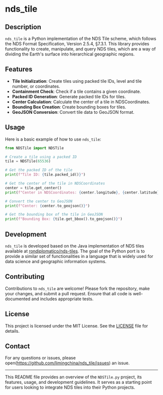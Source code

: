 # nds_tile

## Description

`nds_tile` is a Python implementation of the NDS Tile scheme, which follows the NDS Format Specification, Version 2.5.4, §7.3.1. This library provides functionality to create, manipulate, and query NDS tiles, which are a way of dividing the Earth's surface into hierarchical geographic regions.

## Features

- **Tile Initialization**: Create tiles using packed tile IDs, level and tile number, or coordinates.
- **Containment Check**: Check if a tile contains a given coordinate.
- **Packed ID Generation**: Generate packed tile IDs for tiles.
- **Center Calculation**: Calculate the center of a tile in NDSCoordinates.
- **Bounding Box Creation**: Create bounding boxes for tiles.
- **GeoJSON Conversion**: Convert tile data to GeoJSON format.

## Usage

Here is a basic example of how to use `nds_tile`:

```python
from NDSTile import NDSTile

# Create a tile using a packed ID
tile = NDSTile(65536)

# Get the packed ID of the tile
print(f"Tile ID: {tile.packed_id()}")

# Get the center of the tile in NDSCoordinates
center = tile.get_center()
print(f"Center in NDSCoordinates: {center.longitude}, {center.latitude}")

# Convert the center to GeoJSON
print(f"Center: {center.to_geojson()}")

# Get the bounding box of the tile in GeoJSON
print(f"Bounding Box: {tile.get_bbox().to_geojson()}")
```

## Development

`nds_tile` is developed based on the Java implementation of NDS tiles available at [rondiplomatico/nds-tiles](https://github.com/rondiplomatico/nds-tiles). The goal of the Python port is to provide a similar set of functionalities in a language that is widely used for data science and geographic information systems.

## Contributing

Contributions to `nds_tile` are welcome! Please fork the repository, make your changes, and submit a pull request. Ensure that all code is well-documented and includes appropriate tests.

## License

This project is licensed under the MIT License. See the [LICENSE](LICENSE) file for details.

## Contact

For any questions or issues, please open(https://github.com/limingchina/nds_tile/issues) an issue.

---

This README file provides an overview of the `NDSTile.py` project, its features, usage, and development guidelines. It serves as a starting point for users looking to integrate NDS tiles into their Python projects.